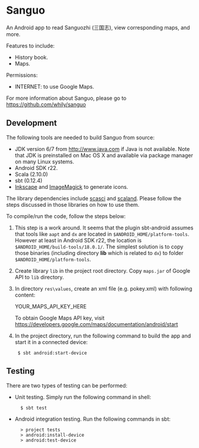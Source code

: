 Sanguo
======

An Android app to read Sanguozhi (三国志), view corresponding maps, and more.

Features to include:

* History book.
* Maps.

Permissions:
* INTERNET: to use Google Maps.

For more information about Sanguo, please go to
  <https://github.com/whily/sanguo>

Development
-----------

The following tools are needed to build Sanguo from source:

* JDK version 6/7 from <http://www.java.com> if Java is not available. 
  Note that JDK is preinstalled on Mac OS X and available via package manager
  on many Linux systems. 
* Android SDK r22.
* Scala (2.10.0)
* sbt (0.12.4)
* [Inkscape](http://inkscape.org) and [ImageMagick](http://www.imagemagick.org)
  to generate icons.

The library dependencies include
[scasci](https://github.com/whily/scasci) and
[scaland](https://github.com/whily/scaland). Please follow the steps
discussed in those libraries on how to use them.

To compile/run the code, follow the steps below:

1. This step is a work around. It seems that the plugin sbt-android
   assumes that tools like `aapt` and `dx` are located in
   `$ANDROID_HOME/platform-tools`. However at least in Android SDK
   r22, the location is `$ANDROID_HOME/build-tools/18.0.1/`. The
   simplest solution is to copy those binaries (including directory
   **lib** which is related to `dx`) to folder
   `$ANDROID_HOME/platform-tools`.
   
2. Create library `lib` in the project root directory. Copy `maps.jar`
   of Google API to `lib` directory.
   
3. In directory `res\values`, create an xml file (e.g. pokey.xml)
   with following content: 
   
   <?xml version="1.0" encoding="utf-8"?>
   <resources>
     <string name="map_api_key">YOUR_MAPS_API_KEY_HERE</string>
   </resources>
   
   To obtain Google Maps API key, visit
   https://developers.google.com/maps/documentation/android/start
   
4. In the project directory, run the following command to build the
   app and start it in a connected device:

        $ sbt android:start-device
        
Testing
-------

There are two types of testing can be performed:

* Unit testing. Simply run the following command in shell:
    
        $ sbt test
        
* Android integration testing. Run the following commands in sbt:

        > project tests
        > android:install-device
        > android:test-device  

